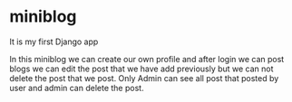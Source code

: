 # miniblog
It is my first Django app

In this miniblog we can create our own profile and after login we can post blogs we can edit the post that we have add previously but we can not delete the post that we post.
Only Admin can see all post that posted by user and admin can delete the post.

